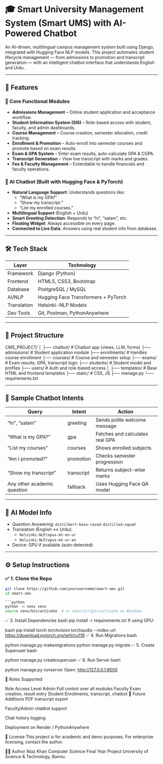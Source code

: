 # 🎓 Smart University Management System (Smart UMS) with AI-Powered Chatbot

An AI-driven, multilingual campus management system built using Django, integrated with Hugging Face NLP models. This project automates student lifecycle management — from admissions to promotion and transcript generation — with an intelligent chatbot interface that understands English and Urdu.

---

## 🚀 Features

### 🧩 Core Functional Modules
- **Admissions Management** – Online student application and acceptance workflow.
- **Student Information System (SIS)** – Role-based access with student, faculty, and admin dashboards.
- **Course Management** – Course creation, semester allocation, credit tracking.
- **Enrollment & Promotion** – Auto-enroll into semester courses and promote based on exam results.
- **Exam & GPA System** – Enter exam results, auto-calculate GPA & CGPA.
- **Transcript Generation** – View live transcript with marks and grades.
- **Fee & Faculty Management** – Extendable to handle financials and faculty operations.

### 🤖 AI Chatbot (Built with Hugging Face & PyTorch)
- **Natural Language Support**: Understands questions like:
  - “What is my GPA?”
  - “Show my transcript.”
  - “List my enrolled courses.”
- **Multilingual Support** (English + Urdu)
- **Smart Greeting Detection**: Responds to “hi”, “salam”, etc.
- **Floating Widget**: Always accessible on every page.
- **Connected to Live Data**: Answers using real student info from database.

---

## 🛠️ Tech Stack

| Layer         | Technology                         |
|--------------|------------------------------------|
| Framework     | Django (Python)                   |
| Frontend      | HTML5, CSS3, Bootstrap             |
| Database      | PostgreSQL / MySQL                 |
| AI/NLP        | Hugging Face Transformers + PyTorch|
| Translation   | Helsinki-NLP Models                |
| Dev Tools     | Git, Postman, PythonAnywhere       |

---

## 📁 Project Structure

CMS_PROJECT/ 
│ 
├── chatbot/ # Chatbot app (views, LLM, forms) 
├── admissions/ # Student application module 
├── enrollments/ # Handles course enrollment 
├── courses/ # Course and semester setup 
├── exams/ # Exam results, GPA, transcript logic 
├── students/ # Student model and profiles 
├── users/ # Auth and role-based access │ 
├── templates/ # Base HTML and frontend templates 
├── static/ # CSS, JS 
├── manage.py 
└── requirements.txt


---

## 💬 Sample Chatbot Intents

| Query                          | Intent      | Action                                |
|--------------------------------|-------------|---------------------------------------|
| “hi”, “salam”                  | greeting    | Sends polite welcome message          |
| “What is my GPA?”             | gpa         | Fetches and calculates real GPA       |
| “List my courses”             | courses     | Shows enrolled subjects               |
| “Am I promoted?”              | promotion   | Checks semester progression           |
| “Show my transcript”         | transcript  | Returns subject-wise marks            |
| Any other academic question    | fallback    | Uses Hugging Face QA model            |

---

## 🧠 AI Model Info

- Question Answering: `distilbert-base-cased-distilled-squad`
- Translation (English <-> Urdu): 
  - `Helsinki-NLP/opus-mt-en-ur`
  - `Helsinki-NLP/opus-mt-ur-en`
- Device: GPU if available (auto-detected)

---

## ⚙️ Setup Instructions

### ✅ 1. Clone the Repo

```bash
git clone https://github.com/yourusername/smart-ums.git
cd smart-ums

```python
python -m venv venv
source venv/bin/activate  # or venv\Scripts\activate on Windows
```

✅ 3. Install Dependencies
bash
pip install -r requirements.txt
If using GPU:

bash
pip install torch torchvision torchaudio --index-url https://download.pytorch.org/whl/cu118
✅ 4. Run Migrations
bash

python manage.py makemigrations
python manage.py migrate
✅ 5. Create Superuser
bash

python manage.py createsuperuser
✅ 6. Run Server
bash

python manage.py runserver
Open: http://127.0.0.1:8000

🔐 Roles Supported

Role	Access Level
Admin	Full control over all modules
Faculty	Exam creation, result entry
Student	Enrollments, transcript, chatbot
📌 Future Additions
PDF transcript export

Faculty/Admin chatbot support

Chat history logging

Deployment on Render / PythonAnywhere

🧾 License
This project is for academic and demo purposes. For enterprise licensing, contact the author.

👨‍💻 Author
Niaz Khan
Computer Science Final Year Project
University of Science & Technology, Bannu.





